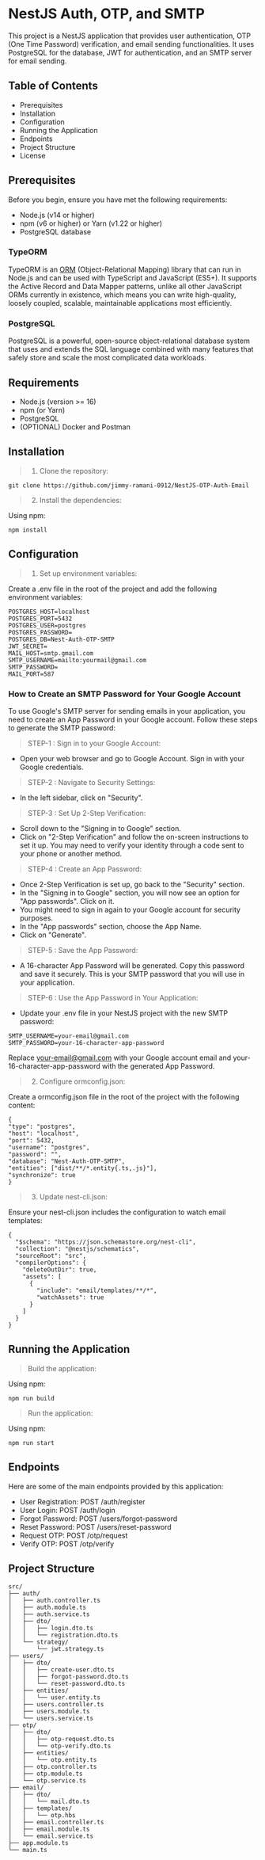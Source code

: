 # NestJS Auth, OTP, and SMTP

This project is a NestJS application that provides user authentication, OTP (One Time Password) verification, and email sending functionalities. It uses PostgreSQL for the database, JWT for authentication, and an SMTP server for email sending.

## Table of Contents

- Prerequisites
- Installation
- Configuration
- Running the Application
- Endpoints
- Project Structure
- License

## Prerequisites

Before you begin, ensure you have met the following requirements:

- Node.js (v14 or higher)
- npm (v6 or higher) or Yarn (v1.22 or higher)
- PostgreSQL database

### TypeORM

TypeORM is an [ORM](https://en.wikipedia.org/wiki/Object%E2%80%93relational_mapping) (Object-Relational Mapping) library that can run in Node.js and can be used with TypeScript and JavaScript (ES5+). It supports the Active Record and Data Mapper patterns, unlike all other JavaScript ORMs currently in existence, which means you can write high-quality, loosely coupled, scalable, maintainable applications most efficiently.

### PostgreSQL

PostgreSQL is a powerful, open-source object-relational database system that uses and extends the SQL language combined with many features that safely store and scale the most complicated data workloads.

## Requirements

- Node.js (version >= 16)
- npm (or Yarn)
- PostgreSQL
- (OPTIONAL) Docker and Postman

## Installation

> 1. Clone the repository:

```
git clone https://github.com/jimmy-ramani-0912/NestJS-OTP-Auth-Email
```

> 2. Install the dependencies:

Using npm:

```
npm install
```

## Configuration

> 1. Set up environment variables:

Create a .env file in the root of the project and add the following environment variables:

```
POSTGRES_HOST=localhost
POSTGRES_PORT=5432
POSTGRES_USER=postgres
POSTGRES_PASSWORD=
POSTGRES_DB=Nest-Auth-OTP-SMTP
JWT_SECRET=
MAIL_HOST=smtp.gmail.com
SMTP_USERNAME=mailto:yourmail@gmail.com
SMTP_PASSWORD=
MAIL_PORT=587
```

### How to Create an SMTP Password for Your Google Account

To use Google's SMTP server for sending emails in your application, you need to create an App Password in your Google account. Follow these steps to generate the SMTP password:

> STEP-1 : Sign in to your Google Account:

- Open your web browser and go to Google Account. Sign in with your Google credentials.

> STEP-2 : Navigate to Security Settings:

- In the left sidebar, click on "Security".

> STEP-3 : Set Up 2-Step Verification:

- Scroll down to the "Signing in to Google" section.
- Click on "2-Step Verification" and follow the on-screen instructions to set it up. You may need to verify your identity through a code sent to your phone or another method.

> STEP-4 : Create an App Password:

- Once 2-Step Verification is set up, go back to the "Security" section.
- In the "Signing in to Google" section, you will now see an option for "App passwords". Click on it.
- You might need to sign in again to your Google account for security purposes.
- In the "App passwords" section, choose the App Name.
- Click on "Generate".

> STEP-5 : Save the App Password:

- A 16-character App Password will be generated. Copy this password and save it securely. This is your SMTP password that you will use in your application.

> STEP-6 : Use the App Password in Your Application:

- Update your .env file in your NestJS project with the new SMTP password:

```
SMTP_USERNAME=your-email@gmail.com
SMTP_PASSWORD=your-16-character-app-password
```

Replace your-email@gmail.com with your Google account email and your-16-character-app-password with the generated App Password.

> 2. Configure ormconfig.json:

Create a ormconfig.json file in the root of the project with the following content:

```
{
"type": "postgres",
"host": "localhost",
"port": 5432,
"username": "postgres",
"password": "",
"database": "Nest-Auth-OTP-SMTP",
"entities": ["dist/**/*.entity{.ts,.js}"],
"synchronize": true
}
```

> 3. Update nest-cli.json:

Ensure your nest-cli.json includes the configuration to watch email templates:

```
{
  "$schema": "https://json.schemastore.org/nest-cli",
  "collection": "@nestjs/schematics",
  "sourceRoot": "src",
  "compilerOptions": {
    "deleteOutDir": true,
    "assets": [
      {
        "include": "email/templates/**/*",
        "watchAssets": true
      }
    ]
  }
}
```

## Running the Application

> Build the application:

Using npm:

```
npm run build
```

> Run the application:

Using npm:

```
npm run start
```

## Endpoints

Here are some of the main endpoints provided by this application:

- User Registration: POST /auth/register
- User Login: POST /auth/login
- Forgot Password: POST /users/forgot-password
- Reset Password: POST /users/reset-password
- Request OTP: POST /otp/request
- Verify OTP: POST /otp/verify

## Project Structure

```
src/
├── auth/
│   ├── auth.controller.ts
│   ├── auth.module.ts
│   ├── auth.service.ts
│   ├── dto/
│   │   ├── login.dto.ts
│   │   └── registration.dto.ts
│   └── strategy/
│       └── jwt.strategy.ts
├── users/
│   ├── dto/
│   │   ├── create-user.dto.ts
│   │   ├── forgot-password.dto.ts
│   │   └── reset-password.dto.ts
│   ├── entities/
│   │   └── user.entity.ts
│   ├── users.controller.ts
│   ├── users.module.ts
│   └── users.service.ts
├── otp/
│   ├── dto/
│   │   ├── otp-request.dto.ts
│   │   └── otp-verify.dto.ts
│   ├── entities/
│   │   └── otp.entity.ts
│   ├── otp.controller.ts
│   ├── otp.module.ts
│   └── otp.service.ts
├── email/
│   ├── dto/
│   │   └── mail.dto.ts
│   ├── templates/
│   │   └── otp.hbs
│   ├── email.controller.ts
│   ├── email.module.ts
│   └── email.service.ts
├── app.module.ts
└── main.ts
```

